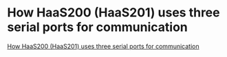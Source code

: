 # How HaaS200 (HaaS201) uses three serial ports for communication
[How HaaS200 (HaaS201) uses three serial ports for communication](https://aiwithcloud.com/2022/09/15/how_haas200_haas201_uses_three_serial_ports_for_communication/)
